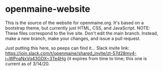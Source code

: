 # openmaine-website
This is the source of the website for openmaine.org. It's based on a bootstrap theme, but currently just HTML, CSS, and JavaScript. NOTE: These files correspond to the live site. Don't edit the main branch. Instead, make a new branch, make your changes, and issue a pull request.


Just putting this here, so peeps can find it... Slack invite link: https://join.slack.com/t/openmaine/shared_invite/zt-57d28mv4-j~WPnaNxVq43GDX~3Te4Hg
(it expires from time to time; this one is current as of 3/14/20.
